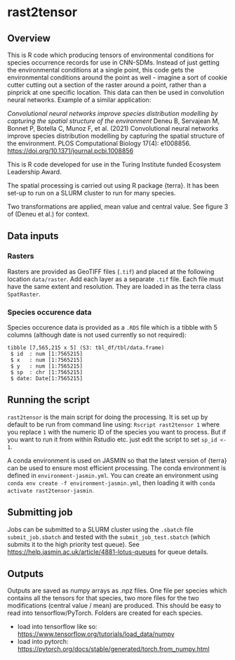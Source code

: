 # rast2tensor

## Overview

This is R code which producing tensors of environmental conditions for species occurrence records for use in CNN-SDMs. Instead of just getting the environmental conditions at a single point, this code gets the environmental conditions around the point as well - imagine a sort of cookie cutter cutting out a section of the raster around a point, rather than a pinprick at one specific location. This data can then be used in convolution neural networks. Example of a similar application:

*Convolutional neural networks improve species distribution modelling by capturing the spatial structure of the environment*
Deneu B, Servajean M, Bonnet P, Botella C, Munoz F, et al. (2021) Convolutional neural networks improve species distribution modelling by capturing the spatial structure of the environment. PLOS Computational Biology 17(4): e1008856. https://doi.org/10.1371/journal.pcbi.1008856

This is R code developed for use in the Turing Institute funded Ecosystem Leadership Award.

The spatial processing is carried  out using R package {terra}. It has been set-up to run on a SLURM cluster to run for many species.

Two transformations are applied, mean value and central value. See figure 3 of (Deneu et al.) for context.

## Data inputs

### Rasters

Rasters are provided as GeoTIFF files (`.tif`) and placed at the following location `data/raster`. Add each layer as a separate `.tif` file. Each file must have the same extent and resolution. They are loaded in as the terra class `SpatRaster`. 

### Species occurence data

Species occurence data is provided as a `.RDS` file which is a tibble with 5 columns (although date is not used currently so not required): 

```
tibble [7,565,215 x 5] (S3: tbl_df/tbl/data.frame)
 $ id  : num [1:7565215] 
 $ x   : num [1:7565215]
 $ y   : num [1:7565215]
 $ sp  : chr [1:7565215]
 $ date: Date[1:7565215]
 ```
 
## Running the script

`rast2tensor` is the main script for doing the processing. It is set up by default to be run from command line using: `Rscript rast2tensor 1` where you replace `1` with the numeric ID of the species you want to process. But if you want to run it from within Rstudio etc. just edit the script to set `sp_id <- 1`.

A conda environment is used on JASMIN so that the latest version of {terra} can be used to ensure most efficient processing. The conda environment is defined in `environment-jasmin.yml`. You can create an environment using `conda env create -f environment-jasmin.yml`, then loading it with `conda activate rast2tensor-jasmin`.

## Submitting job

Jobs can be submitted to a SLURM cluster using the `.sbatch` file `submit_job.sbatch` and tested with the `submit_job_test.sbatch` (which submits it to the high priority test queue). See https://help.jasmin.ac.uk/article/4881-lotus-queues for queue details.

## Outputs

Outputs are saved as numpy arrays as .npz files. One file per species which contains all the tensors for that species, two more files for the two modifications (central value / mean) are produced. This should be easy to read into tensorflow/PyTorch. Folders are created for each species.

 * load into tensorflow like so: https://www.tensorflow.org/tutorials/load_data/numpy
 * load into pytorch: https://pytorch.org/docs/stable/generated/torch.from_numpy.html

